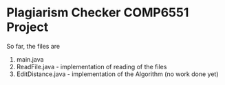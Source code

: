 # Plagiarism Checker COMP6551 Project
So far, the files are
1. main.java
2. ReadFile.java - implementation of reading of the files
3. EditDistance.java - implementation of the Algorithm (no work done yet)